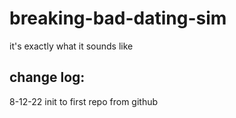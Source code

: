 # breaking-bad-dating-sim
it's exactly what it sounds like

## change log: 
8-12-22 init to first repo from github